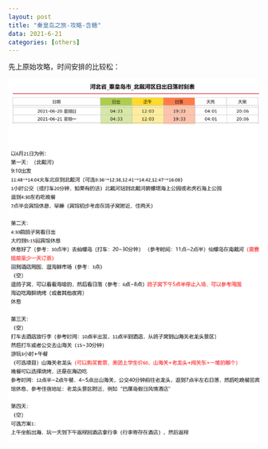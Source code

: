 ```yaml
---
layout: post
title: "秦皇岛之旅-攻略-含糖"
data: 2021-6-21
categories: [others]
---
```


先上原始攻略，时间安排的比较松：

![easonjim](_photos/%E7%A7%A6%E7%9A%87%E5%B2%9B-1.png)

